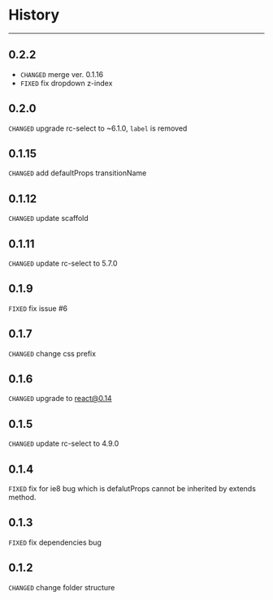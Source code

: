 # History

---

## 0.2.2

* `CHANGED` merge ver. 0.1.16
* `FIXED` fix dropdown z-index

## 0.2.0

`CHANGED` upgrade rc-select to ~6.1.0, `label` is removed

## 0.1.15

`CHANGED` add defaultProps transitionName

## 0.1.12

`CHANGED` update scaffold

## 0.1.11

`CHANGED` update rc-select to 5.7.0

## 0.1.9

`FIXED` fix issue #6

## 0.1.7
`CHANGED` change css prefix

## 0.1.6
`CHANGED` upgrade to react@0.14

## 0.1.5
`CHANGED` update rc-select to 4.9.0

## 0.1.4

`FIXED` fix for ie8 bug which is defalutProps cannot be inherited by extends method.

## 0.1.3

`FIXED` fix dependencies bug

## 0.1.2

`CHANGED` change folder structure
